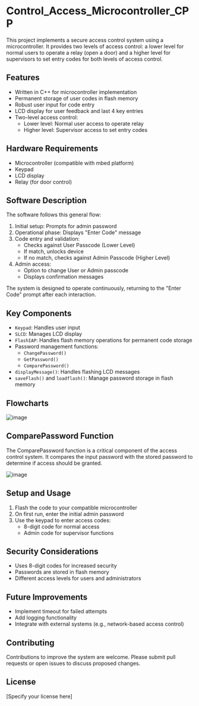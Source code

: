 # Control_Access_Microcontroller_CPP

This project implements a secure access control system using a microcontroller. It provides two levels of access control: a lower level for normal users to operate a relay (open a door) and a higher level for supervisors to set entry codes for both levels of access control.

## Features

- Written in C++ for microcontroller implementation
- Permanent storage of user codes in flash memory
- Robust user input for code entry
- LCD display for user feedback and last 4 key entries
- Two-level access control:
  - Lower level: Normal user access to operate relay
  - Higher level: Supervisor access to set entry codes

## Hardware Requirements

- Microcontroller (compatible with mbed platform)
- Keypad
- LCD display
- Relay (for door control)

## Software Description

The software follows this general flow:

1. Initial setup: Prompts for admin password
2. Operational phase: Displays "Enter Code" message
3. Code entry and validation:
   - Checks against User Passcode (Lower Level)
   - If match, unlocks device
   - If no match, checks against Admin Passcode (Higher Level)
4. Admin access:
   - Option to change User or Admin passcode
   - Displays confirmation messages

The system is designed to operate continuously, returning to the "Enter Code" prompt after each interaction.

## Key Components

- `Keypad`: Handles user input
- `SLCD`: Manages LCD display
- `FlashIAP`: Handles flash memory operations for permanent code storage
- Password management functions:
  - `ChangePassword()`
  - `GetPassword()`
  - `ComparePassword()`
- `displayMessage()`: Handles flashing LCD messages
- `saveFlash()` and `loadflash()`: Manage password storage in flash memory
  
## Flowcharts

![image](https://github.com/vmendy07/Control_Access_Microcontroller_CPP/assets/165968387/c7e819e8-9bba-4c0c-a1e2-3e031d7adb23)


## ComparePassword Function

The ComparePassword function is a critical component of the access control system. It compares the input password with the stored password to determine if access should be granted.

![image](https://github.com/vmendy07/Control_Access_Microcontroller_CPP/assets/165968387/535e1600-b840-4929-b898-96c6f8df90f0)

## Setup and Usage

1. Flash the code to your compatible microcontroller
2. On first run, enter the initial admin password
3. Use the keypad to enter access codes:
   - 8-digit code for normal access
   - Admin code for supervisor functions

## Security Considerations

- Uses 8-digit codes for increased security
- Passwords are stored in flash memory
- Different access levels for users and administrators

## Future Improvements

- Implement timeout for failed attempts
- Add logging functionality
- Integrate with external systems (e.g., network-based access control)

## Contributing

Contributions to improve the system are welcome. Please submit pull requests or open issues to discuss proposed changes.

## License

[Specify your license here]
